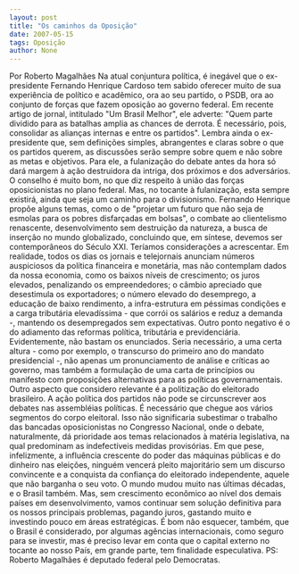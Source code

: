```yaml
---
layout: post
title: "Os caminhos da Oposição"
date: 2007-05-15
tags: Oposição
author: None
---
```

Por Roberto Magalh&atilde;es
Na atual conjuntura pol&iacute;tica, &eacute; ineg&aacute;vel que o ex-presidente Fernando Henrique Cardoso tem sabido oferecer muito de sua experi&ecirc;ncia de pol&iacute;tico e acad&ecirc;mico, ora ao seu partido, o PSDB, ora ao conjunto de for&ccedil;as que fazem oposi&ccedil;&atilde;o ao governo federal.
Em recente artigo de jornal, intitulado &quot;Um Brasil Melhor&quot;, ele adverte: &quot;Quem parte dividido para as batalhas amplia as chances de derrota. &Eacute; necess&aacute;rio, pois, consolidar as alian&ccedil;as internas e entre os partidos&quot;. Lembra ainda o ex-presidente que, sem defini&ccedil;&otilde;es simples, abrangentes e claras sobre o que os partidos querem, as discuss&otilde;es ser&atilde;o sempre sobre quem e n&atilde;o sobre as metas e objetivos. Para ele, a fulaniza&ccedil;&atilde;o do debate antes da hora s&oacute; dar&aacute; margem &agrave; a&ccedil;&atilde;o destruidora da intriga, dos pr&oacute;ximos e dos advers&aacute;rios.
O conselho &eacute; muito bom, no que diz respeito &agrave; uni&atilde;o das for&ccedil;as oposicionistas no plano federal. Mas, no tocante &agrave; fulaniza&ccedil;&atilde;o, esta sempre existir&aacute;, ainda que seja um caminho para o divisionismo.
Fernando Henrique prop&otilde;e alguns temas, como o de &quot;projetar um futuro que n&atilde;o seja de esmolas para os pobres disfar&ccedil;adas em bolsas&quot;, o combate ao clientelismo renascente, desenvolvimento sem destrui&ccedil;&atilde;o da natureza, a busca de inser&ccedil;&atilde;o no mundo globalizado, concluindo que, em s&iacute;ntese, devemos ser contempor&acirc;neos do S&eacute;culo XXI.
Ter&iacute;amos considera&ccedil;&otilde;es a acrescentar.
Em realidade, todos os dias os jornais e telejornais anunciam n&uacute;meros auspiciosos da pol&iacute;tica financeira e monet&aacute;ria, mas n&atilde;o contemplam dados da nossa economia, como os baixos n&iacute;veis de crescimento; os juros elevados, penalizando os empreendedores; o c&acirc;mbio apreciado que desestimula os exportadores; o n&uacute;mero elevado do desemprego, a educa&ccedil;&atilde;o de baixo rendimento, a infra-estrutura em p&eacute;ssimas condi&ccedil;&otilde;es e a carga tribut&aacute;ria elevad&iacute;ssima - que corr&oacute;i os sal&aacute;rios e reduz a demanda -, mantendo os desempregados sem expectativas.
Outro ponto negativo &eacute; o do adiamento das reformas pol&iacute;tica, tribut&aacute;ria e previdenci&aacute;ria.
Evidentemente, n&atilde;o bastam os enunciados. Seria necess&aacute;rio, a uma certa altura - como por exemplo, o transcurso do primeiro ano do mandato presidencial -, n&atilde;o apenas um pronunciamento de an&aacute;lise e cr&iacute;ticas ao governo, mas tamb&eacute;m a formula&ccedil;&atilde;o de uma carta de princ&iacute;pios ou manifesto com proposi&ccedil;&otilde;es alternativas para as pol&iacute;ticas governamentais.
Outro aspecto que considero relevante &eacute; a politiza&ccedil;&atilde;o do eleitorado brasileiro. A a&ccedil;&atilde;o pol&iacute;tica dos partidos n&atilde;o pode se circunscrever aos debates nas assembl&eacute;ias pol&iacute;ticas. &Eacute; necess&aacute;rio que chegue aos v&aacute;rios segmentos do corpo eleitoral.
Isso n&atilde;o significaria subestimar o trabalho das bancadas oposicionistas no Congresso Nacional, onde o debate, naturalmente, d&aacute; prioridade aos temas relacionados &agrave; mat&eacute;ria legislativa, na qual predominam as indefect&iacute;veis medidas provis&oacute;rias.
Em que pese, infelizmente, a influ&ecirc;ncia crescente do poder das m&aacute;quinas p&uacute;blicas e do dinheiro nas elei&ccedil;&otilde;es, ningu&eacute;m vencer&aacute; pleito majorit&aacute;rio sem um discurso convincente e a conquista da confian&ccedil;a do eleitorado independente, aquele que n&atilde;o barganha o seu voto.
O mundo mudou muito nas &uacute;ltimas d&eacute;cadas, e o Brasil tamb&eacute;m. Mas, sem crescimento econ&ocirc;mico ao n&iacute;vel dos demais pa&iacute;ses em desenvolvimento, vamos continuar sem solu&ccedil;&atilde;o definitiva para os nossos principais problemas, pagando juros, gastando muito e investindo pouco em &aacute;reas estrat&eacute;gicas.
&Eacute; bom n&atilde;o esquecer, tamb&eacute;m, que o Brasil &eacute; considerado, por algumas ag&ecirc;ncias internacionais, como seguro para se investir, mas &eacute; preciso levar em conta que o capital externo no tocante ao nosso Pa&iacute;s, em grande parte, tem finalidade especulativa.
PS: Roberto Magalh&atilde;es &eacute; deputado federal pelo Democratas. 